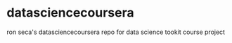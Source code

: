 datasciencecoursera
===================

ron seca's datasciencecoursera repo for data science tookit course project
